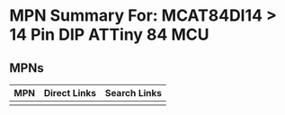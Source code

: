 



# MPN Summary For: MCAT84DI14 > 14 Pin DIP ATTiny 84 MCU

## MPNs
  

|MPN|Direct Links|Search Links|
| :--- | :--- | :--- |
||||
